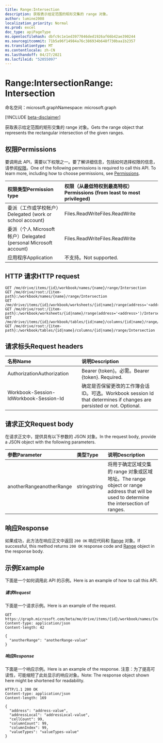 ```yaml
---
title: Range:Intersection
description: 获取表示给定范围的矩形交集的 range 对象。
author: lumine2008
localization_priority: Normal
ms.prod: excel
doc_type: apiPageType
ms.openlocfilehash: dbfc9c1e1ed3977046ded1926af66b42ae390244
ms.sourcegitcommit: 71b5a96f14984a76c386934b648f730baa1b2357
ms.translationtype: MT
ms.contentlocale: zh-CN
ms.lasthandoff: 04/27/2021
ms.locfileid: "52055097"
---
```

# <a name="range-intersection"></a><span data-ttu-id="cec49-103">Range:Intersection</span><span class="sxs-lookup"><span data-stu-id="cec49-103">Range: Intersection</span></span>

<span data-ttu-id="cec49-104">命名空间：microsoft.graph</span><span class="sxs-lookup"><span data-stu-id="cec49-104">Namespace: microsoft.graph</span></span>

[!INCLUDE [beta-disclaimer](../../includes/beta-disclaimer.md)]

<span data-ttu-id="cec49-105">获取表示给定范围的矩形交集的 range 对象。</span><span class="sxs-lookup"><span data-stu-id="cec49-105">Gets the range object that represents the rectangular intersection of the given ranges.</span></span>
## <a name="permissions"></a><span data-ttu-id="cec49-106">权限</span><span class="sxs-lookup"><span data-stu-id="cec49-106">Permissions</span></span>
<span data-ttu-id="cec49-p101">要调用此 API，需要以下权限之一。要了解详细信息，包括如何选择权限的信息，请参阅[权限](/graph/permissions-reference)。</span><span class="sxs-lookup"><span data-stu-id="cec49-p101">One of the following permissions is required to call this API. To learn more, including how to choose permissions, see [Permissions](/graph/permissions-reference).</span></span>

|<span data-ttu-id="cec49-109">权限类型</span><span class="sxs-lookup"><span data-stu-id="cec49-109">Permission type</span></span>      | <span data-ttu-id="cec49-110">权限（从最低特权到最高特权）</span><span class="sxs-lookup"><span data-stu-id="cec49-110">Permissions (from least to most privileged)</span></span>              |
|:--------------------|:---------------------------------------------------------|
|<span data-ttu-id="cec49-111">委派（工作或学校帐户）</span><span class="sxs-lookup"><span data-stu-id="cec49-111">Delegated (work or school account)</span></span> | <span data-ttu-id="cec49-112">Files.ReadWrite</span><span class="sxs-lookup"><span data-stu-id="cec49-112">Files.ReadWrite</span></span>    |
|<span data-ttu-id="cec49-113">委派（个人 Microsoft 帐户）</span><span class="sxs-lookup"><span data-stu-id="cec49-113">Delegated (personal Microsoft account)</span></span> | <span data-ttu-id="cec49-114">Files.ReadWrite</span><span class="sxs-lookup"><span data-stu-id="cec49-114">Files.ReadWrite</span></span>    |
|<span data-ttu-id="cec49-115">应用程序</span><span class="sxs-lookup"><span data-stu-id="cec49-115">Application</span></span> | <span data-ttu-id="cec49-116">不支持。</span><span class="sxs-lookup"><span data-stu-id="cec49-116">Not supported.</span></span> |

## <a name="http-request"></a><span data-ttu-id="cec49-117">HTTP 请求</span><span class="sxs-lookup"><span data-stu-id="cec49-117">HTTP request</span></span>
<!-- { "blockType": "ignored" } -->
```http
GET /me/drive/items/{id}/workbook/names/{name}/range/Intersection
GET /me/drive/root:/{item-path}:/workbook/names/{name}/range/Intersection
GET /me/drive/items/{id}/workbook/worksheets/{id|name}/range(address='<address>')/Intersection
GET /me/drive/root:/{item-path}:/workbook/worksheets/{id|name}/range(address='<address>')/Intersection
GET /me/drive/items/{id}/workbook/tables/{id|name}/columns/{id|name}/range/Intersection
GET /me/drive/root:/{item-path}:/workbook/tables/{id|name}/columns/{id|name}/range/Intersection

```
## <a name="request-headers"></a><span data-ttu-id="cec49-118">请求标头</span><span class="sxs-lookup"><span data-stu-id="cec49-118">Request headers</span></span>
| <span data-ttu-id="cec49-119">名称</span><span class="sxs-lookup"><span data-stu-id="cec49-119">Name</span></span>       | <span data-ttu-id="cec49-120">说明</span><span class="sxs-lookup"><span data-stu-id="cec49-120">Description</span></span>|
|:---------------|:----------|
| <span data-ttu-id="cec49-121">Authorization</span><span class="sxs-lookup"><span data-stu-id="cec49-121">Authorization</span></span>  | <span data-ttu-id="cec49-p102">Bearer {token}。必需。</span><span class="sxs-lookup"><span data-stu-id="cec49-p102">Bearer {token}. Required.</span></span> |
| <span data-ttu-id="cec49-124">Workbook-Session-Id</span><span class="sxs-lookup"><span data-stu-id="cec49-124">Workbook-Session-Id</span></span>  | <span data-ttu-id="cec49-p103">确定是否保留更改的工作簿会话 ID。可选。</span><span class="sxs-lookup"><span data-stu-id="cec49-p103">Workbook session Id that determines if changes are persisted or not. Optional.</span></span>|

## <a name="request-body"></a><span data-ttu-id="cec49-127">请求正文</span><span class="sxs-lookup"><span data-stu-id="cec49-127">Request body</span></span>
<span data-ttu-id="cec49-128">在请求正文中，提供具有以下参数的 JSON 对象。</span><span class="sxs-lookup"><span data-stu-id="cec49-128">In the request body, provide a JSON object with the following parameters.</span></span>

| <span data-ttu-id="cec49-129">参数</span><span class="sxs-lookup"><span data-stu-id="cec49-129">Parameter</span></span>    | <span data-ttu-id="cec49-130">类型</span><span class="sxs-lookup"><span data-stu-id="cec49-130">Type</span></span>   |<span data-ttu-id="cec49-131">说明</span><span class="sxs-lookup"><span data-stu-id="cec49-131">Description</span></span>|
|:---------------|:--------|:----------|
|<span data-ttu-id="cec49-132">anotherRange</span><span class="sxs-lookup"><span data-stu-id="cec49-132">anotherRange</span></span>|<span data-ttu-id="cec49-133">string</span><span class="sxs-lookup"><span data-stu-id="cec49-133">string</span></span>|<span data-ttu-id="cec49-134">将用于确定区域交集的 range 对象或区域地址。</span><span class="sxs-lookup"><span data-stu-id="cec49-134">The range object or range address that will be used to determine the intersection of ranges.</span></span>|

## <a name="response"></a><span data-ttu-id="cec49-135">响应</span><span class="sxs-lookup"><span data-stu-id="cec49-135">Response</span></span>

<span data-ttu-id="cec49-136">如果成功，此方法在响应正文中返回 `200 OK` 响应代码和 [Range](../resources/workbookrange.md) 对象。</span><span class="sxs-lookup"><span data-stu-id="cec49-136">If successful, this method returns `200 OK` response code and [Range](../resources/workbookrange.md) object in the response body.</span></span>

## <a name="example"></a><span data-ttu-id="cec49-137">示例</span><span class="sxs-lookup"><span data-stu-id="cec49-137">Example</span></span>
<span data-ttu-id="cec49-138">下面是一个如何调用此 API 的示例。</span><span class="sxs-lookup"><span data-stu-id="cec49-138">Here is an example of how to call this API.</span></span>
##### <a name="request"></a><span data-ttu-id="cec49-139">请求</span><span class="sxs-lookup"><span data-stu-id="cec49-139">Request</span></span>
<span data-ttu-id="cec49-140">下面是一个请求示例。</span><span class="sxs-lookup"><span data-stu-id="cec49-140">Here is an example of the request.</span></span>
<!-- {
  "blockType": "request",
  "name": "range_intersection"
}-->
```http
GET https://graph.microsoft.com/beta/me/drive/items/{id}/workbook/names/{name}/range/Intersection
Content-type: application/json
Content-length: 42

{
  "anotherRange": "anotherRange-value"
}
```

##### <a name="response"></a><span data-ttu-id="cec49-141">响应</span><span class="sxs-lookup"><span data-stu-id="cec49-141">Response</span></span>
<span data-ttu-id="cec49-142">下面是一个响应示例。</span><span class="sxs-lookup"><span data-stu-id="cec49-142">Here is an example of the response.</span></span> <span data-ttu-id="cec49-143">注意：为了提高可读性，可能缩短了此处显示的响应对象。</span><span class="sxs-lookup"><span data-stu-id="cec49-143">Note: The response object shown here might be shortened for readability.</span></span>
<!-- {
  "blockType": "response",
  "truncated": true,
  "@odata.type": "microsoft.graph.workbookRange"
} -->
```http
HTTP/1.1 200 OK
Content-type: application/json
Content-length: 169

{
  "address": "address-value",
  "addressLocal": "addressLocal-value",
  "cellCount": 99,
  "columnCount": 99,
  "columnIndex": 99,
  "valueTypes": "valueTypes-value"
}
```

<!-- uuid: 8fcb5dbc-d5aa-4681-8e31-b001d5168d79
2015-10-25 14:57:30 UTC -->
<!--
{
  "type": "#page.annotation",
  "description": "Range: Intersection",
  "keywords": "",
  "section": "documentation",
  "tocPath": "",
  "suppressions": []
}
-->


